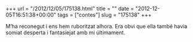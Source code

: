 +++
url = "/2012/12/05/175138.html"
title = ""
date = "2012-12-05T16:51:38+00:00"
tags = ["contes"]
slug = "175138"
+++

M’ha reconegut i ens hem ruboritzat alhora. Era obvi que ella també havia somiat desperta i fantasiejat amb mi últimament.
